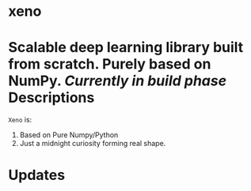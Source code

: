 # xeno
Scalable deep learning library built from scratch. Purely based on NumPy.
*Currently in build phase*
Descriptions
============

``Xeno`` is:

1. Based on Pure Numpy/Python
2. Just a midnight curiosity forming real shape.

Updates
============

